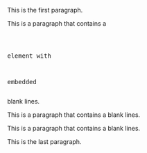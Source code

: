 This is the first paragraph.

This is a paragraph
that contains a <pre>

element with

embedded</pre> blank lines.

This is a paragraph
that contains a <script>

element with

embedded</script> blank lines.

This is a paragraph
that contains a <style>

element with

embedded</style> blank lines.

This is the last paragraph.
